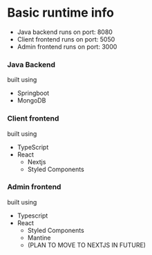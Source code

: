 # Basic runtime info

- Java backend runs on port: 8080
- Client frontend runs on port: 5050
- Admin frontend runs on port: 3000


### Java Backend
built using 
  - Springboot
  - MongoDB

### Client frontend
built using
- TypeScript
- React
  - Nextjs
  - Styled Components
  
### Admin frontend
built using
- Typescript
- React
  - Styled Components
  - Mantine
  - (PLAN TO MOVE TO NEXTJS IN FUTURE)
